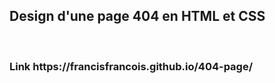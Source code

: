 <h2>Design d'une page 404 en HTML et CSS</h2>
<br/>
<h3>Link https://francisfrancois.github.io/404-page/</h3>
